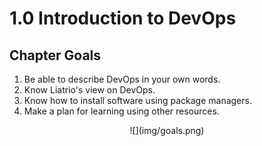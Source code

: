 # 1.0 Introduction to DevOps

## Chapter Goals
 1. Be able to describe DevOps in your own words.
 2. Know Liatrio's view on DevOps.
 7. Know how to install software using package managers.
 8. Make a plan for learning using other resources.

<center>
  ![](img/goals.png)  
</center>
